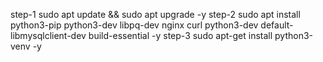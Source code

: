 step-1 sudo apt update && sudo apt upgrade -y
step-2 sudo apt install python3-pip python3-dev libpq-dev nginx curl python3-dev default-libmysqlclient-dev build-essential -y
step-3 sudo apt-get install python3-venv -y
